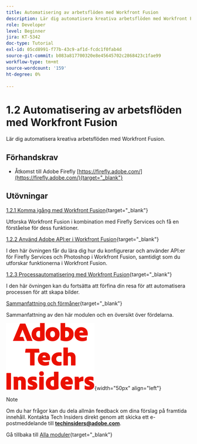 ```yaml
---
title: Automatisering av arbetsflöden med Workfront Fusion
description: Lär dig automatisera kreativa arbetsflöden med Workfront Fusion
role: Developer
level: Beginner
jira: KT-5342
doc-type: Tutorial
exl-id: 05cd8991-f77b-43c9-af1d-fcdc1f0fab4d
source-git-commit: b083a817700320e8e45645702c2868423c1fae99
workflow-type: tm+mt
source-wordcount: '159'
ht-degree: 0%

---
```


# 1.2 Automatisering av arbetsflöden med Workfront Fusion

Lär dig automatisera kreativa arbetsflöden med Workfront Fusion.

## Förhandskrav

- Åtkomst till Adobe Firefly [https://firefly.adobe.com/](https://firefly.adobe.com/){target="_blank"}

## Utövningar

[1.2.1 Komma igång med Workfront Fusion](./ex1.md){target="_blank"}

Utforska Workfront Fusion i kombination med Firefly Services och få en förståelse för dess funktioner.

[1.2.2 Använd Adobe API:er i Workfront Fusion](./ex2.md){target="_blank"}

I den här övningen får du lära dig hur du konfigurerar och använder API:er för Firefly Services och Photoshop i Workfront Fusion, samtidigt som du utforskar funktionerna i Workfront Fusion.

[1.2.3 Processautomatisering med Workfront Fusion](./ex3.md){target="_blank"}

I den här övningen kan du fortsätta att förfina din resa för att automatisera processen för att skapa bilder.

[Sammanfattning och förmåner](./summary.md){target="_blank"}

Sammanfattning av den här modulen och en översikt över fördelarna.

![Tech Insiders](./../../../assets/images/techinsiders.png){width="50px" align="left"}

>[!NOTE]
>
>Om du har frågor kan du dela allmän feedback om dina förslag på framtida innehåll. Kontakta Tech Insiders direkt genom att skicka ett e-postmeddelande till **techinsiders@adobe.com**.

Gå tillbaka till [Alla moduler](../../../overview.md){target="_blank"}
